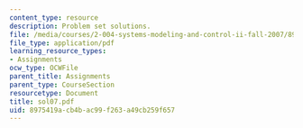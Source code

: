 ```yaml
---
content_type: resource
description: Problem set solutions.
file: /media/courses/2-004-systems-modeling-and-control-ii-fall-2007/8975419acb4bac99f263a49cb259f657_sol07.pdf
file_type: application/pdf
learning_resource_types:
- Assignments
ocw_type: OCWFile
parent_title: Assignments
parent_type: CourseSection
resourcetype: Document
title: sol07.pdf
uid: 8975419a-cb4b-ac99-f263-a49cb259f657
---
```


